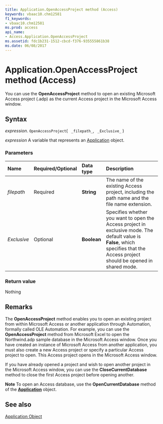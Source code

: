 ```yaml
---
title: Application.OpenAccessProject method (Access)
keywords: vbaac10.chm12581
f1_keywords:
- vbaac10.chm12581
ms.prod: access
api_name:
- Access.Application.OpenAccessProject
ms.assetid: fdc1b231-1512-cbcd-f376-935555861b38
ms.date: 06/08/2017
---
```



# Application.OpenAccessProject method (Access)

You can use the  **OpenAccessProject** method to open an existing Microsoft Access project (.adp) as the current Access project in the Microsoft Access window.


## Syntax

_expression_. `OpenAccessProject`( ` _filepath_`, ` _Exclusive_` )

_expression_ A variable that represents an [Application](Access.Application.md) object.


### Parameters



|Name|Required/Optional|Data type|Description|
|:-----|:-----|:-----|:-----|
| _filepath_|Required|**String**|The name of the existing Access project, including the path name and the file name extension.|
| _Exclusive_|Optional|**Boolean**|Specifies whether you want to open the Access project in exclusive mode. The default value is  **False**, which specifies that the Access project should be opened in shared mode.|

### Return value

Nothing


## Remarks

The  **OpenAccessProject** method enables you to open an existing project from within Microsoft Access or another application through Automation, formally called OLE Automation. For example, you can use the **OpenAccessProject** method from Microsoft Excel to open the Northwind.adp sample database in the Microsoft Access window. Once you have created an instance of Microsoft Access from another application, you must also create a new Access project or specify a particular Access project to open. This Access project opens in the Microsoft Access window.

If you have already opened a project and wish to open another project in the Microsoft Access window, you can use the  **CloseCurrentDatabase** method to close the first Access project before opening another.


 **Note**  To open an Access database, use the  **OpenCurrentDatabase** method of the **[Application](Access.Application.md)** object.


## See also


[Application Object](Access.Application.md)

